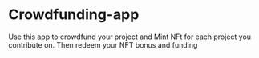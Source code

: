 # Crowdfunding-app
Use this app to crowdfund your project and Mint NFt for each project you contribute on. Then redeem your NFT bonus  and funding
